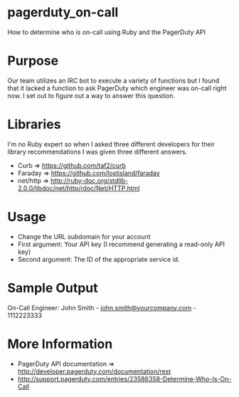 pagerduty_on-call
================
How to determine who is on-call using Ruby and the PagerDuty API

Purpose
=======
Our team utilizes an IRC bot to execute a variety of functions but I found that it lacked a function to ask PagerDuty which engineer was on-call right now.  I set out to figure out a way to answer this question.

Libraries
=========
I'm no Ruby expert so when I asked three different developers for their library recommendations I was given three different answers.
* Curb => https://github.com/taf2/curb
* Faraday => https://github.com/lostisland/faraday
* net/http => http://ruby-doc.org/stdlib-2.0.0/libdoc/net/http/rdoc/Net/HTTP.html

Usage
=====
* Change the URL subdomain for your account
* First argument: Your API key (I recommend generating a read-only API key)
* Second argument: The ID of the appropriate service id.

Sample Output
=============
On-Call Engineer: John Smith - john.smith@yourcompany.com - 1112223333

More Information
================
* PagerDuty API documentation => http://developer.pagerduty.com/documentation/rest
* http://support.pagerduty.com/entries/23586358-Determine-Who-Is-On-Call
